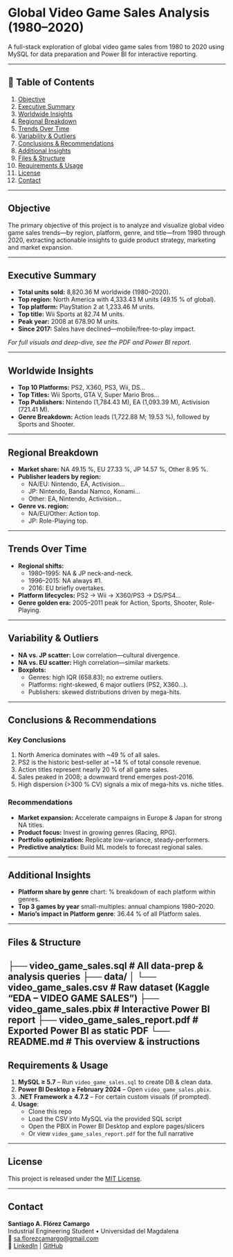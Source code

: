 # Global Video Game Sales Analysis (1980–2020)

A full-stack exploration of global video game sales from 1980 to 2020 using MySQL for data preparation and Power BI for interactive reporting.

---

## 📑 Table of Contents

1. [Objective](#objective)  
2. [Executive Summary](#executive-summary)  
3. [Worldwide Insights](#worldwide-insights)  
4. [Regional Breakdown](#regional-breakdown)  
5. [Trends Over Time](#trends-over-time)  
6. [Variability & Outliers](#variability--outliers)  
7. [Conclusions & Recommendations](#conclusions--recommendations)  
8. [Additional Insights](#additional-insights)  
9. [Files & Structure](#files--structure)  
10. [Requirements & Usage](#requirements--usage)  
11. [License](#license)  
12. [Contact](#contact)  

---

## Objective

The primary objective of this project is to analyze and visualize global video game sales trends—by region, platform, genre, and title—from 1980 through 2020, extracting actionable insights to guide product strategy, marketing and market expansion.

---

## Executive Summary

- **Total units sold:** 8,820.36 M worldwide (1980–2020).  
- **Top region:** North America with 4,333.43 M units (49.15 % of global).  
- **Top platform:** PlayStation 2 at 1,233.46 M units.  
- **Top title:** Wii Sports at 82.74 M units.  
- **Peak year:** 2008 at 678.90 M units.  
- **Since 2017:** Sales have declined—mobile/free-to-play impact.  

_For full visuals and deep-dive, see the PDF and Power BI report._

---

## Worldwide Insights

- **Top 10 Platforms:** PS2, X360, PS3, Wii, DS…  
- **Top Titles:** Wii Sports, GTA V, Super Mario Bros…  
- **Top Publishers:** Nintendo (1,784.43 M), EA (1,093.39 M), Activision (721.41 M).  
- **Genre Breakdown:** Action leads (1,722.88 M; 19.53 %), followed by Sports and Shooter.  

---

## Regional Breakdown

- **Market share:** NA 49.15 %, EU 27.33 %, JP 14.57 %, Other 8.95 %.  
- **Publisher leaders by region:**  
  - NA/EU: Nintendo, EA, Activision…  
  - JP: Nintendo, Bandai Namco, Konami…  
  - Other: EA, Nintendo, Activision…  
- **Genre vs. region:**  
  - NA/EU/Other: Action top.  
  - JP: Role-Playing top.  

---

## Trends Over Time

- **Regional shifts:**  
  - 1980–1995: NA & JP neck-and-neck.  
  - 1996–2015: NA always #1.  
  - 2016: EU briefly overtakes.  
- **Platform lifecycles:** PS2 → Wii → X360/PS3 → DS/PS4…  
- **Genre golden era:** 2005–2011 peak for Action, Sports, Shooter, Role-Playing.  

---

## Variability & Outliers

- **NA vs. JP scatter:** Low correlation—cultural divergence.  
- **NA vs. EU scatter:** High correlation—similar markets.  
- **Boxplots:**  
  - Genres: high IQR (658.83); no extreme outliers.  
  - Platforms: right-skewed, 6 major outliers (PS2, X360…).  
  - Publishers: skewed distributions driven by mega-hits.  

---

## Conclusions & Recommendations

### Key Conclusions

1. North America dominates with ~49 % of all sales.  
2. PS2 is the historic best-seller at ~14 % of total console revenue.  
3. Action titles represent nearly 20 % of all game sales.  
4. Sales peaked in 2008; a downward trend emerges post-2016.  
5. High dispersion (>300 % CV) signals a mix of mega-hits vs. niche titles.

### Recommendations

- **Market expansion:** Accelerate campaigns in Europe & Japan for strong NA titles.  
- **Product focus:** Invest in growing genres (Racing, RPG).  
- **Portfolio optimization:** Replicate low-variance, steady-performers.  
- **Predictive analytics:** Build ML models to forecast regional sales.

---

## Additional Insights

- **Platform share by genre** chart: % breakdown of each platform within genres.  
- **Top 3 games by year** small-multiples: annual champions 1980–2020.  
- **Mario’s impact in Platform genre**: 36.44 % of all Platform sales.

---

## Files & Structure

├── video_game_sales.sql # All data-prep & analysis queries
├── data/
│ └── video_game_sales.csv # Raw dataset (Kaggle “EDA – VIDEO GAME SALES”)
├── video_game_sales.pbix # Interactive Power BI report
├── video_game_sales_report.pdf # Exported Power BI as static PDF
└── README.md # This overview & instructions
---

## Requirements & Usage

1. **MySQL ≥ 5.7** – Run `video_game_sales.sql` to create DB & clean data.  
2. **Power BI Desktop ≥ February 2024** – Open `video_game_sales.pbix`.  
3. **.NET Framework ≥ 4.7.2** – For certain custom visuals (if prompted).  
4. **Usage**:  
   - Clone this repo  
   - Load the CSV into MySQL via the provided SQL script  
   - Open the PBIX in Power BI Desktop and explore pages/slicers  
   - Or view `video_game_sales_report.pdf` for the full narrative

---

## License

This project is released under the [MIT License](LICENSE).

---

## Contact

**Santiago A. Flórez Camargo**  
Industrial Engineering Student • Universidad del Magdalena  
📧 sa.florezcamargo@gmail.com  
🔗 [LinkedIn](https://www.linkedin.com/in/santiago-flórez-camargo) | [GitHub](https://github.com/santiagoflorezcamargo)  


